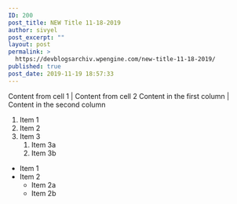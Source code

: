 ```yaml
---
ID: 200
post_title: NEW Title 11-18-2019
author: sivyel
post_excerpt: ""
layout: post
permalink: >
  https://devblogsarchiv.wpengine.com/new-title-11-18-2019/
published: true
post_date: 2019-11-19 18:57:33
---
```

Content from cell 1 | Content from cell 2 Content in the first column | Content in the second column

1.  Item 1
2.  Item 2
3.  Item 3 
    1.  Item 3a
    2.  Item 3b

*   Item 1
*   Item 2 
    *   Item 2a
    *   Item 2b